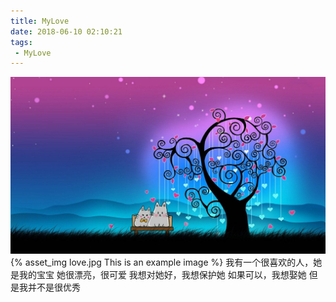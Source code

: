 ```yaml
---
title: MyLove
date: 2018-06-10 02:10:21
tags:
 - MyLove
---
```

![Alt text](./love/index/love.jpg)
{% asset_img love.jpg This is an example image %}
我有一个很喜欢的人，她是我的宝宝
她很漂亮，很可爱
我想对她好，我想保护她
如果可以，我想娶她
但是我并不是很优秀